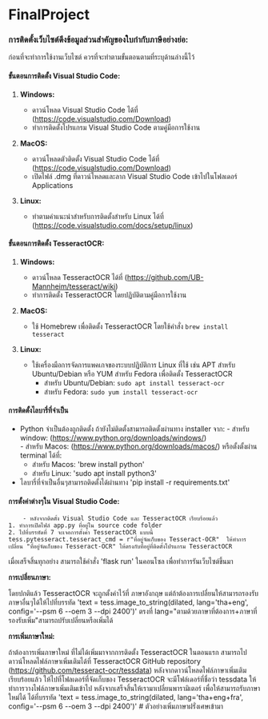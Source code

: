 # FinalProject
### การติดตั้งเว็บไซต์ดึงข้อมูลส่วนสำคัญของใบกำกับภาษีอย่างย่อ:

ก่อนที่จะทำการใช้งานเว็บไซต์ ควรที่จะทำตามขั้นตอนตามที่ระบุด้านล่างนี้ไว้

#### ขั้นตอนการติดตั้ง Visual Studio Code:

1. **Windows:**
   - ดาวน์โหลด Visual Studio Code ได้ที่ (https://code.visualstudio.com/Download)
   - ทำการติดตั้งโปรแกรม Visual Studio Code ตามคู่มือการใช้งาน

2. **MacOS:**
   - ดาวน์โหลดตัวติดตั้ง Visual Studio Code ได้ที่ (https://code.visualstudio.com/Download)
   - เปิดไฟล์ .dmg ที่ดาวน์โหลดและลาก Visual Studio Code เข้าไปในโฟลเดอร์ Applications

3. **Linux:**
   - ทำตามคำแนะนำสำหรับการติดตั้งสำหรับ Linux ได้ที่ (https://code.visualstudio.com/docs/setup/linux)

#### ขั้นตอนการติดตั้ง TesseractOCR:

1. **Windows:**
   - ดาวน์โหลด TesseractOCR ได้ที่ (https://github.com/UB-Mannheim/tesseract/wiki)
   - ทำการติดตั้ง TesseractOCR โดยปฏิบัติตามคู่มือการใช้งาน

2. **MacOS:**
   - ใช้ Homebrew เพื่อติดตั้ง TesseractOCR โดยใช้คำสั่ง `brew install tesseract`

3. **Linux:**
   - ใช้เครื่องมือการจัดการแพคเกจของระบบปฏิบัติการ Linux ที่ใช้ เช่น APT สำหรับ Ubuntu/Debian หรือ YUM สำหรับ Fedora เพื่อติดตั้ง TesseractOCR
     - สำหรับ Ubuntu/Debian: `sudo apt install tesseract-ocr`
     - สำหรับ Fedora: `sudo yum install tesseract-ocr`

#### การติดตั้งไลบารี่ที่จำเป็น

   - Python จำเป็นต้องถูกติดตั้ง ถ้ายังไม่ติดตั้งสามารถติดตั้งผ่านทาง installer จาก:
	-  สำหรับ window: (https://www.python.org/downloads/windows/)  
	-  สำหรับ Macos: (https://www.python.org/downloads/macos/)
      หรือตั้งตั้งผ่าน terminal ได้ที่:
	 - สำหรับ Macos: 'brew install python'  
	 - สำหรับ Linux: 'sudo apt install python3' 
   - ไลบารี่ที่จำเป็นอื่นๆสามารถติดตั้งได้ผ่านทาง 'pip install -r requirements.txt'

#### การตั้งค่าต่างๆใน Visual Studio Code:
        - หลังจากติดตั้ง Visual Studio Code และ TesseractOCR เรียบร้อยแล้ว
    1. ทำการเปิดไฟล์ app.py ที่อยู่ใน source code folder 
    2. ไปที่บรรทัดที่ 7 จะเจอการตั้งค่า TesseractOCR แบบนี้ tess.pytesseract.tesseract_cmd = r"ที่อยู่จัดเก็บของ Tesseract-OCR"  ให้ทำการเปลี่ยน "ที่อยู่จัดเก็บของ Tesseract-OCR" ให้ตรงกับที่อยู่ที่ติดตั้งโปรแกรม TesseractOCR
เมื่อเสร็จสิ้นทุกอย่าง สามารถใช้คำสั่ง 'flask run' ในคอนโซล เพื่อทำการรันเว็บไซต์ขึ้นมา

**การเปลี่ยนภาษา:**

โดยปกติแล้ว TesseractOCR จะถูกตั้งค่าไว้ที่ ภาษาอังกฤษ แต่ถ้าต้องการเปลี่ยนให้สามารถรองรับภาษาอื่นๆได้ให้ไปที่บรรทัด
'text = tess.image_to_string(dilated, lang='tha+eng', config='--psm 6 --oem 3 --dpi 2400')' ตรงที่ lang="ตามด้วยภาษาที่ต้องการ+ภาษาที่รองรับเพิ่ม"สามารถปรับเปลี่ยนหรือเพิ่มได้

**การเพิ่มภาษาใหม่:**

ถ้าต้องการเพิ่มภาษาใหม่ ที่ไม่ได้เพิ่มมาจากการติดตั้ง TesseractOCR ในตอนแรก สามารถไปดาวน์โหลดไฟล์ภาษาเพิ่มเติมได้ที่ TesseractOCR GitHub repository       (https://github.com/tesseract-ocr/tessdata)
หลังจากดาวน์โหลดไฟล์ภาษาเพิ่มเติมเรียบร้อยแล้ว ให้ไปที่โฟลเดอร์ที่จัดเก็บของ TesseractOCR จะมีโฟล์เดอร์ที่ชื่อว่า tessdata ให้ทำการวางไฟล์ภาษาเพิ่มเติมเข้าไป
หลังจากเสร็จสิ้นให้เรามาเปลี่ยนพารามิเตอร์ เพื่อให้สามารถรับภาษาใหม่ได้ ได้ที่บรรทัด
'text = tess.image_to_string(dilated, lang='tha+eng+fra', config='--psm 6 --oem 3 --dpi 2400')'  # ตัวอย่างเพิ่มภาษาฝรั่งเศษเข้ามา
